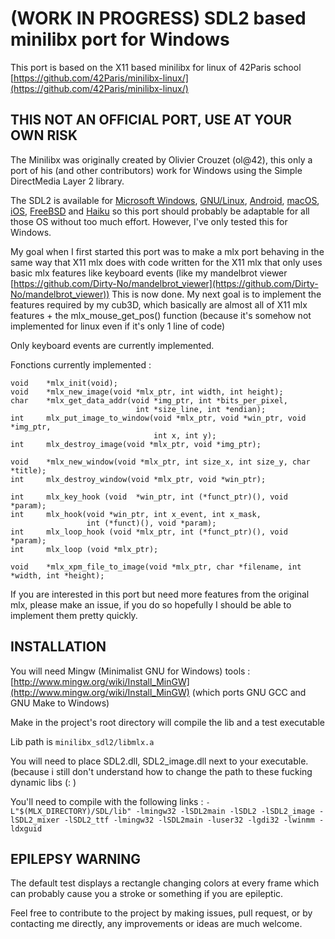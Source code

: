 

# (WORK IN PROGRESS) SDL2 based minilibx port for Windows
This port is based on the X11 based minilibx for linux of 42Paris school [https://github.com/42Paris/minilibx-linux/](https://github.com/42Paris/minilibx-linux/)

## THIS NOT AN OFFICIAL PORT, USE AT YOUR OWN RISK
The Minilibx was originally created by Olivier Crouzet (ol@42), this only a port of his (and other contributors) work for Windows using the Simple DirectMedia Layer 2 library.

The SDL2 is available for [  Microsoft Windows](https://fr.wikipedia.org/wiki/Microsoft_Windows "Microsoft Windows"),  [GNU/Linux](https://fr.wikipedia.org/wiki/GNU/Linux "GNU/Linux"),  [Android](https://fr.wikipedia.org/wiki/Android "Android"),  [macOS](https://fr.wikipedia.org/wiki/MacOS "MacOS"),  [iOS](https://fr.wikipedia.org/wiki/IOS "IOS"),  [FreeBSD](https://fr.wikipedia.org/wiki/FreeBSD "FreeBSD")  and [Haiku](https://fr.wikipedia.org/wiki/Haiku_(syst%C3%A8me_d%27exploitation) "Haiku (système d'exploitation)") so this port should probably be adaptable for all those OS without too much effort. 
However, I've only tested this for Windows.

My goal when I first started this port was to make a mlx port behaving in the same way that X11 mlx does with code written for the X11 mlx that only uses basic mlx features like keyboard events (like my mandelbrot viewer [https://github.com/Dirty-No/mandelbrot_viewer](https://github.com/Dirty-No/mandelbrot_viewer))
This is now done. My next goal is to implement the features required by my cub3D, which basically are almost all of X11 mlx features + the mlx_mouse_get_pos() function (because it's somehow not implemented for linux even if it's only 1 line of code)

Only keyboard events are currently implemented.

Fonctions currently implemented  :

    void    *mlx_init(void);
    void    *mlx_new_image(void *mlx_ptr, int width, int height);
    char	*mlx_get_data_addr(void *img_ptr, int *bits_per_pixel,
    			                int *size_line, int *endian);
    int     mlx_put_image_to_window(void *mlx_ptr, void *win_ptr, void *img_ptr,
                                    int x, int y);
	int		mlx_destroy_image(void *mlx_ptr, void *img_ptr);
	                                        			                
    void    *mlx_new_window(void *mlx_ptr, int size_x, int size_y, char *title);
    int		mlx_destroy_window(void *mlx_ptr, void *win_ptr);
    
    int		mlx_key_hook (void  *win_ptr, int (*funct_ptr)(), void  *param);
    int	    mlx_hook(void *win_ptr, int x_event, int x_mask,
                     int (*funct)(), void *param);
    int	    mlx_loop_hook (void *mlx_ptr, int (*funct_ptr)(), void *param);
    int	    mlx_loop (void *mlx_ptr);
    
    void    *mlx_xpm_file_to_image(void *mlx_ptr, char *filename, int *width, int *height);

If you are interested in this port but need more features from the original mlx, please make an issue, if you do so hopefully I should be able to implement them pretty quickly.

## INSTALLATION
You will need Mingw (Minimalist GNU for Windows) tools : 
[http://www.mingw.org/wiki/Install_MinGW](http://www.mingw.org/wiki/Install_MinGW)
(which ports GNU GCC and GNU Make to Windows)

Make in the project's root directory will compile the lib and a test executable

Lib path is `minilibx_sdl2/libmlx.a
`

You will need to place SDL2.dll, SDL2_image.dll next to your executable. (because i still don't understand how to change the path to these fucking dynamic libs (: )

You'll need to compile with the following links :
 `-L"$(MLX_DIRECTORY)/SDL/lib" -lmingw32 -lSDL2main -lSDL2 -lSDL2_image -lSDL2_mixer -lSDL2_ttf -lmingw32 -lSDL2main -luser32 -lgdi32 -lwinmm -ldxguid`


## EPILEPSY WARNING

The default test displays a rectangle changing colors at every frame which can probably cause you a stroke or something if you are epileptic.

Feel free to contribute to the project by making issues, pull request, or by contacting me directly, any improvements or ideas are much welcome.
